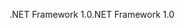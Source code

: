 <span data-ttu-id="23785-101">.NET Framework 1.0</span><span class="sxs-lookup"><span data-stu-id="23785-101">.NET Framework 1.0</span></span>